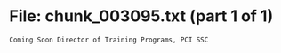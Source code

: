 ﻿# File: chunk_003095.txt (part 1 of 1)
```
Coming Soon Director of Training Programs, PCI SSC
```

